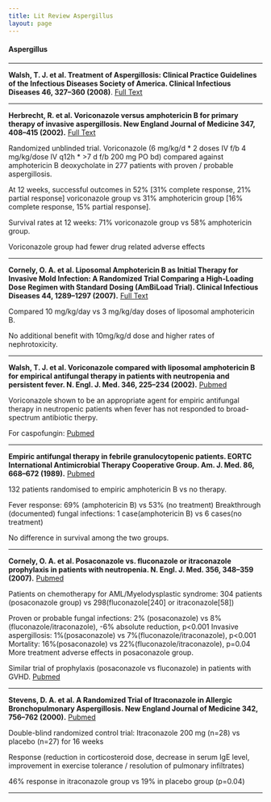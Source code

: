 ```yaml
---
title: Lit Review Aspergillus
layout: page
---
```


#### Aspergillus

-------------------------------------------------

**Walsh, T. J. et al. Treatment of Aspergillosis: Clinical Practice Guidelines of the Infectious Diseases Society of America. Clinical Infectious Diseases 46, 327–360 (2008)**. [Full Text](http://cid.oxfordjournals.org/content/46/3/327.1.full)

--------------------------------------------------

**Herbrecht, R. et al. Voriconazole versus amphotericin B for primary therapy of invasive aspergillosis. New England Journal of Medicine 347, 408–415 (2002).** [Full Text](http://www.nejm.org/doi/full/10.1056/NEJMoa020191)

Randomized unblinded trial. Voriconazole (6 mg/kg/d \* 2 doses IV f/b 4 mg/kg/dose IV q12h \* >7 d f/b 200 mg PO bd) compared against amphotericin B deoxycholate in 277 patients with proven / probable aspergillosis.

At 12 weeks, successful outcomes in 52% [31% complete response, 21% partial response]  voriconazole group vs 31% amphotericin group [16% complete response, 15% partial response].

Survival rates at 12 weeks: 71% voriconazole group vs 58% amphotericin group.

Voriconazole group had fewer drug related adverse effects

----------------------------------------------

**Cornely, O. A. et al. Liposomal Amphotericin B as Initial Therapy for Invasive Mold Infection: A Randomized Trial Comparing a High-Loading Dose Regimen with Standard Dosing (AmBiLoad Trial). Clinical Infectious Diseases 44, 1289–1297 (2007).** [Full Text](http://cid.oxfordjournals.org/content/44/10/1289)

Compared 10 mg/kg/day vs 3 mg/kg/day doses of liposomal amphotericin B.

No additional benefit with 10mg/kg/d dose and higher rates of nephrotoxicity.

-------------------------------------------

**Walsh, T. J. et al. Voriconazole compared with liposomal amphotericin B for empirical antifungal therapy in patients with neutropenia and persistent fever. N. Engl. J. Med. 346, 225–234 (2002).** [Pubmed](http://www.ncbi.nlm.nih.gov/pubmed/11807146)

Voriconazole shown to be an appropriate agent for empiric antifungal therapy in neutropenic patients when fever has not responded to broad-spectrum antibiotic therpy.

For caspofungin: [Pubmed](http://www.ncbi.nlm.nih.gov/pubmed/15459300)

------------------------------------------

**Empiric antifungal therapy in febrile granulocytopenic patients. EORTC International Antimicrobial Therapy Cooperative Group. Am. J. Med. 86, 668–672 (1989).** [Pubmed](http://www.ncbi.nlm.nih.gov/pubmed/2658574)

132 patients randomised to empiric amphotericin B vs no therapy.

Fever response: 69% (amphotericin B) vs 53% (no treatment)
Breakthrough (documented) fungal infections: 1 case(amphotericin B) vs 6 cases(no treatment)

No difference in survival among the two groups.

------------------------------------------

**Cornely, O. A. et al. Posaconazole vs. fluconazole or itraconazole prophylaxis in patients with neutropenia. N. Engl. J. Med. 356, 348–359 (2007).** [Pubmed](http://www.ncbi.nlm.nih.gov/pubmed/17251531)

Patients on chemotherapy for AML/Myelodysplastic syndrome: 304 patients (posaconazole group) vs 298(fluconazole[240] or itraconazole[58])


Proven or probable fungal infections: 2% (posaconazole) vs 8%(fluconazole/itraconazole), -6% absolute reduction, p<0.001
Invasive aspergillosis: 1%(posaconazole) vs 7%(fluconazole/itraconazole), p<0.001
Mortality: 16%(posaconazole) vs 22%(fluconazole/itraconazole), p=0.04
More treatment adverse effects in posaconazole group.

Similar trial of prophylaxis (posaconazole vs fluconazole) in patients with GVHD. [Pubmed](http://www.ncbi.nlm.nih.gov/pubmed/17251530)

-------------------------------------------

**Stevens, D. A. et al. A Randomized Trial of Itraconazole in Allergic Bronchopulmonary Aspergillosis. New England Journal of Medicine 342, 756–762 (2000).** [Pubmed](http://www.ncbi.nlm.nih.gov/pubmed/10717010)

Double-blind randomized control trial: Itraconazole 200 mg (n=28) vs placebo (n=27) for 16 weeks

Response (reduction in corticosteroid dose, decrease in serum IgE level, improvement in exercise tolerance / resolution of pulmonary infiltrates)

46% response in itraconazole group vs 19% in placebo group (p=0.04)

---------------------------
